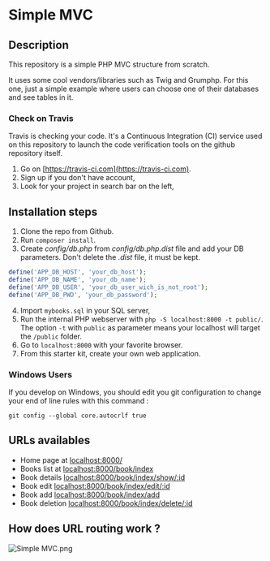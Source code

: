 # Simple MVC

## Description

This repository is a simple PHP MVC structure from scratch.

It uses some cool vendors/libraries such as Twig and Grumphp.
For this one, just a simple example where users can choose one of their databases and see tables in it.

### Check on Travis

Travis is checking your code. It's a Continuous Integration (CI) service used on this repository to launch the code verification tools on the github repository itself.

1. Go on [https://travis-ci.com](https://travis-ci.com).
2. Sign up if you don't have account,
3. Look for your project in search bar on the left,

## Installation steps

1. Clone the repo from Github.
2. Run `composer install`.
3. Create *config/db.php* from *config/db.php.dist* file and add your DB parameters. Don't delete the *.dist* file, it must be kept.
```php
define('APP_DB_HOST', 'your_db_host');
define('APP_DB_NAME', 'your_db_name');
define('APP_DB_USER', 'your_db_user_wich_is_not_root');
define('APP_DB_PWD', 'your_db_password');
```
4. Import `mybooks.sql` in your SQL server,
5. Run the internal PHP webserver with `php -S localhost:8000 -t public/`. The option `-t` with `public` as parameter means your localhost will target the `/public` folder.
6. Go to `localhost:8000` with your favorite browser.
7. From this starter kit, create your own web application.

### Windows Users

If you develop on Windows, you should edit you git configuration to change your end of line rules with this command :

`git config --global core.autocrlf true`

## URLs availables

* Home page at [localhost:8000/](localhost:8000/)
* Books list at [localhost:8000/book/index](localhost:8000/book/index)
* Book details [localhost:8000/book/index/show/:id](localhost:8000/book/show/2)
* Book edit [localhost:8000/book/index/edit/:id](localhost:8000/book/edit/2)
* Book add [localhost:8000/book/index/add](localhost:8000/book/add)
* Book deletion [localhost:8000/book/index/delete/:id](localhost:8000/book/delete/2)

## How does URL routing work ?

![Simple MVC.png](https://raw.githubusercontent.com/WildCodeSchool/simple-mvc/master/Simple%20-%20MVC.png)
